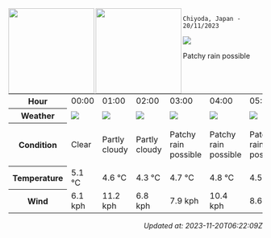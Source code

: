 <div><img align="left" height="170px" src="https://github-readme-stats.vercel.app/api?username=ryota-murakami&show_icons=true&theme=gotham" /><img align="left" height="170px" src="https://github-readme-stats.vercel.app/api/top-langs/?username=ryota-murakami&theme=gotham&layout=compact" /></div>



`Chiyoda, Japan - 20/11/2023`

<img src="https://cdn.weatherapi.com/weather/64x64/day/176.png"/>

Patchy rain possible


<table>
    <tr>
        <th>Hour</th>
        <td>00:00</td><td>01:00</td><td>02:00</td><td>03:00</td><td>04:00</td><td>05:00</td><td>06:00</td><td>07:00</td><td>08:00</td><td>09:00</td><td>10:00</td><td>11:00</td><td>12:00</td><td>13:00</td><td>14:00</td><td>15:00</td><td>16:00</td><td>17:00</td><td>18:00</td><td>19:00</td><td>20:00</td><td>21:00</td><td>22:00</td><td>23:00</td>
    </tr>
    <tr>
        <th>Weather</th>
        <td><img src="https://cdn.weatherapi.com/weather/64x64/night/113.png"></img></td><td><img src="https://cdn.weatherapi.com/weather/64x64/night/116.png"></img></td><td><img src="https://cdn.weatherapi.com/weather/64x64/night/116.png"></img></td><td><img src="https://cdn.weatherapi.com/weather/64x64/night/176.png"></img></td><td><img src="https://cdn.weatherapi.com/weather/64x64/night/176.png"></img></td><td><img src="https://cdn.weatherapi.com/weather/64x64/night/176.png"></img></td><td><img src="https://cdn.weatherapi.com/weather/64x64/night/263.png"></img></td><td><img src="https://cdn.weatherapi.com/weather/64x64/day/266.png"></img></td><td><img src="https://cdn.weatherapi.com/weather/64x64/day/317.png"></img></td><td><img src="https://cdn.weatherapi.com/weather/64x64/day/176.png"></img></td><td><img src="https://cdn.weatherapi.com/weather/64x64/day/116.png"></img></td><td><img src="https://cdn.weatherapi.com/weather/64x64/day/176.png"></img></td><td><img src="https://cdn.weatherapi.com/weather/64x64/day/317.png"></img></td><td><img src="https://cdn.weatherapi.com/weather/64x64/day/362.png"></img></td><td><img src="https://cdn.weatherapi.com/weather/64x64/day/176.png"></img></td><td><img src="https://cdn.weatherapi.com/weather/64x64/day/116.png"></img></td><td><img src="https://cdn.weatherapi.com/weather/64x64/night/176.png"></img></td><td><img src="https://cdn.weatherapi.com/weather/64x64/night/338.png"></img></td><td><img src="https://cdn.weatherapi.com/weather/64x64/night/362.png"></img></td><td><img src="https://cdn.weatherapi.com/weather/64x64/night/362.png"></img></td><td><img src="https://cdn.weatherapi.com/weather/64x64/night/371.png"></img></td><td><img src="https://cdn.weatherapi.com/weather/64x64/night/227.png"></img></td><td><img src="https://cdn.weatherapi.com/weather/64x64/night/116.png"></img></td><td><img src="https://cdn.weatherapi.com/weather/64x64/night/122.png"></img></td>
    </tr>
    <tr>
        <th>Condition</th>
        <td width="200px">Clear</td><td width="200px">Partly cloudy</td><td width="200px">Partly cloudy</td><td width="200px">Patchy rain possible</td><td width="200px">Patchy rain possible</td><td width="200px">Patchy rain possible</td><td width="200px">Patchy light drizzle</td><td width="200px">Light drizzle</td><td width="200px">Light sleet</td><td width="200px">Patchy rain possible</td><td width="200px">Partly cloudy</td><td width="200px">Patchy rain possible</td><td width="200px">Light sleet</td><td width="200px">Light sleet showers</td><td width="200px">Patchy rain possible</td><td width="200px">Partly cloudy</td><td width="200px">Patchy rain possible</td><td width="200px">Heavy snow</td><td width="200px">Light sleet showers</td><td width="200px">Light sleet showers</td><td width="200px">Moderate or heavy snow showers</td><td width="200px">Blowing snow</td><td width="200px">Partly cloudy</td><td width="200px">Overcast</td>
    </tr>
    <tr>
        <th>Temperature</th>
        <td>5.1 °C</td><td>4.6 °C</td><td>4.3 °C</td><td>4.7 °C</td><td>4.8 °C</td><td>4.5 °C</td><td>3.5 °C</td><td>3.7 °C</td><td>3.6 °C</td><td>3.6 °C</td><td>4.8 °C</td><td>5.8 °C</td><td>5 °C</td><td>4.1 °C</td><td>4.3 °C</td><td>6 °C</td><td>4.3 °C</td><td>3 °C</td><td>4.4 °C</td><td>4.3 °C</td><td>3.7 °C</td><td>3 °C</td><td>2.4 °C</td><td>2.1 °C</td>
    </tr>
    <tr>
        <th>Wind</th>
        <td>6.1 kph</td><td>11.2 kph</td><td>6.8 kph</td><td>7.9 kph</td><td>10.4 kph</td><td>8.6 kph</td><td>9 kph</td><td>9 kph</td><td>13.7 kph</td><td>16.2 kph</td><td>25.6 kph</td><td>31 kph</td><td>28.4 kph</td><td>25.2 kph</td><td>24.8 kph</td><td>22 kph</td><td>28.8 kph</td><td>28.4 kph</td><td>32.8 kph</td><td>34.6 kph</td><td>34.6 kph</td><td>29.5 kph</td><td>22.7 kph</td><td>16.6 kph</td>
    </tr>
</table>


<div align="right">

*Updated at: 2023-11-20T06:22:09Z*

</div>

